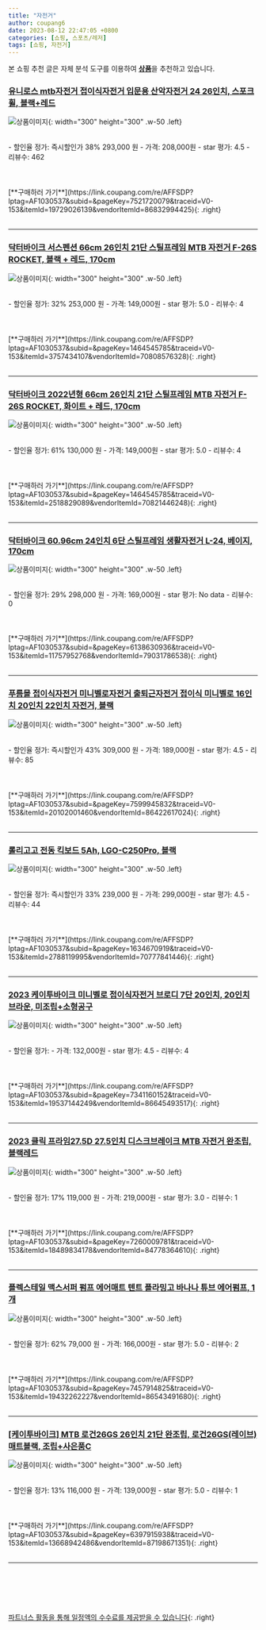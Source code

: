 ```yaml
---
title: "자전거"
author: coupang6
date: 2023-08-12 22:47:05 +0800
categories: [쇼핑, 스포츠/레저]
tags: [쇼핑, 자전거]
---
```


본 쇼핑 추천 글은 자체 분석 도구를 이용하여 [**상품**](https://link.coupang.com/a/bao1ui)을 추천하고 있습니다.

### [유니로스 mtb자전거 접이식자전거 입문용 산악자전거 24 26인치, 스포크휠, 블랙+레드](https://link.coupang.com/re/AFFSDP?lptag=AF1030537&subid=&pageKey=7521720079&traceid=V0-153&itemId=19729026139&vendorItemId=86832994425)

![상품이미지](https://thumbnail8.coupangcdn.com/thumbnails/remote/230x230ex/image/vendor_inventory/0221/b5cc3f9fba5b4365588008505ccfa589e29ee8ef1bd2d4f6c405e143d8f8.jpg){: width="300" height="300" .w-50 .left}


<br>
- 할인율 정가: 즉시할인가 38%  293,000   원
- 가격: 208,000원
- star 평가: 4.5
- 리뷰수: 462
<br>
<br>
<br>
<br>
[**구매하러 가기**](https://link.coupang.com/re/AFFSDP?lptag=AF1030537&subid=&pageKey=7521720079&traceid=V0-153&itemId=19729026139&vendorItemId=86832994425){: .right}
<br>
<br>

---

### [닥터바이크 서스펜션 66cm 26인치 21단 스틸프레임 MTB 자전거 F-26S ROCKET, 블랙 + 레드, 170cm](https://link.coupang.com/re/AFFSDP?lptag=AF1030537&subid=&pageKey=1464545785&traceid=V0-153&itemId=3757434107&vendorItemId=70808576328)

![상품이미지](https://thumbnail7.coupangcdn.com/thumbnails/remote/230x230ex/image/retail/images/2414692476193654-b692e268-7caa-486f-bbbb-7553c939b6ec.jpg){: width="300" height="300" .w-50 .left}


<br>
- 할인율 정가: 32%  253,000   원
- 가격: 149,000원
- star 평가: 5.0
- 리뷰수: 4
<br>
<br>
<br>
<br>
[**구매하러 가기**](https://link.coupang.com/re/AFFSDP?lptag=AF1030537&subid=&pageKey=1464545785&traceid=V0-153&itemId=3757434107&vendorItemId=70808576328){: .right}
<br>
<br>

---

### [닥터바이크 2022년형 66cm 26인치 21단 스틸프레임 MTB 자전거 F-26S ROCKET, 화이트 + 레드, 170cm](https://link.coupang.com/re/AFFSDP?lptag=AF1030537&subid=&pageKey=1464545785&traceid=V0-153&itemId=2518829089&vendorItemId=70821446248)

![상품이미지](https://thumbnail7.coupangcdn.com/thumbnails/remote/230x230ex/image/retail/images/5571102395533257-8d149a7e-dae2-4598-a8f1-31ef70ffc256.jpg){: width="300" height="300" .w-50 .left}


<br>
- 할인율 정가: 61%  130,000   원
- 가격: 149,000원
- star 평가: 5.0
- 리뷰수: 4
<br>
<br>
<br>
<br>
[**구매하러 가기**](https://link.coupang.com/re/AFFSDP?lptag=AF1030537&subid=&pageKey=1464545785&traceid=V0-153&itemId=2518829089&vendorItemId=70821446248){: .right}
<br>
<br>

---

### [닥터바이크 60.96cm 24인치 6단 스틸프레임 생활자전거 L-24, 베이지, 170cm](https://link.coupang.com/re/AFFSDP?lptag=AF1030537&subid=&pageKey=6138630936&traceid=V0-153&itemId=11757952768&vendorItemId=79031786538)

![상품이미지](https://thumbnail6.coupangcdn.com/thumbnails/remote/230x230ex/image/retail/images/3045961331565450-e0cb104f-0992-4cda-9518-7897c0af18dc.jpg){: width="300" height="300" .w-50 .left}


<br>
- 할인율 정가: 29%  298,000   원
- 가격: 169,000원
- star 평가: No data
- 리뷰수: 0
<br>
<br>
<br>
<br>
[**구매하러 가기**](https://link.coupang.com/re/AFFSDP?lptag=AF1030537&subid=&pageKey=6138630936&traceid=V0-153&itemId=11757952768&vendorItemId=79031786538){: .right}
<br>
<br>

---

### [푸름몰 접이식자전거 미니벨로자전거 출퇴근자전거 접이식 미니벨로 16인치 20인치 22인치 자전거, 블랙](https://link.coupang.com/re/AFFSDP?lptag=AF1030537&subid=&pageKey=7599945832&traceid=V0-153&itemId=20102001460&vendorItemId=86422617024)

![상품이미지](https://thumbnail7.coupangcdn.com/thumbnails/remote/230x230ex/image/vendor_inventory/a862/8b4f990139cf51ca7fb79b53a2126885a150b05fb2ffecdf3d2da6922dca.jpg){: width="300" height="300" .w-50 .left}


<br>
- 할인율 정가: 즉시할인가 43%  309,000   원
- 가격: 189,000원
- star 평가: 4.5
- 리뷰수: 85
<br>
<br>
<br>
<br>
[**구매하러 가기**](https://link.coupang.com/re/AFFSDP?lptag=AF1030537&subid=&pageKey=7599945832&traceid=V0-153&itemId=20102001460&vendorItemId=86422617024){: .right}
<br>
<br>

---

### [롤리고고 전동 킥보드 5Ah, LGO-C250Pro, 블랙](https://link.coupang.com/re/AFFSDP?lptag=AF1030537&subid=&pageKey=1634670919&traceid=V0-153&itemId=2788119995&vendorItemId=70777841446)

![상품이미지](https://thumbnail9.coupangcdn.com/thumbnails/remote/230x230ex/image/retail/images/2020/05/27/12/7/1fa512ef-9bd8-45b5-a648-4f349032a35f.jpg){: width="300" height="300" .w-50 .left}


<br>
- 할인율 정가: 즉시할인가 33%  239,000   원
- 가격: 299,000원
- star 평가: 4.5
- 리뷰수: 44
<br>
<br>
<br>
<br>
[**구매하러 가기**](https://link.coupang.com/re/AFFSDP?lptag=AF1030537&subid=&pageKey=1634670919&traceid=V0-153&itemId=2788119995&vendorItemId=70777841446){: .right}
<br>
<br>

---

### [2023 케이투바이크 미니벨로 접이식자전거 브로디 7단 20인치, 20인치 브라운, 미조립+소형공구](https://link.coupang.com/re/AFFSDP?lptag=AF1030537&subid=&pageKey=7341160152&traceid=V0-153&itemId=19537144249&vendorItemId=86645493517)

![상품이미지](https://thumbnail8.coupangcdn.com/thumbnails/remote/230x230ex/image/vendor_inventory/886d/afb9b806aac512e35999d4ed88f69e0398a388ce02edcac78cb131475715.jpg){: width="300" height="300" .w-50 .left}


<br>
- 할인율 정가: 
- 가격: 132,000원
- star 평가: 4.5
- 리뷰수: 4
<br>
<br>
<br>
<br>
[**구매하러 가기**](https://link.coupang.com/re/AFFSDP?lptag=AF1030537&subid=&pageKey=7341160152&traceid=V0-153&itemId=19537144249&vendorItemId=86645493517){: .right}
<br>
<br>

---

### [2023 클릭 프라임27.5D 27.5인치 디스크브레이크 MTB 자전거 완조립, 블랙레드](https://link.coupang.com/re/AFFSDP?lptag=AF1030537&subid=&pageKey=7260009781&traceid=V0-153&itemId=18489834178&vendorItemId=84778364610)

![상품이미지](https://thumbnail10.coupangcdn.com/thumbnails/remote/230x230ex/image/vendor_inventory/8331/7bb9506beff3313c56efbed18f4da81adc6c4ac494fb32caa19c9de7d1cc.jpeg){: width="300" height="300" .w-50 .left}


<br>
- 할인율 정가: 17%  119,000   원
- 가격: 219,000원
- star 평가: 3.0
- 리뷰수: 1
<br>
<br>
<br>
<br>
[**구매하러 가기**](https://link.coupang.com/re/AFFSDP?lptag=AF1030537&subid=&pageKey=7260009781&traceid=V0-153&itemId=18489834178&vendorItemId=84778364610){: .right}
<br>
<br>

---

### [플렉스테일 맥스서퍼 펌프 에어매트 텐트 플라밍고 바나나 튜브 에어펌프, 1개](https://link.coupang.com/re/AFFSDP?lptag=AF1030537&subid=&pageKey=7457914825&traceid=V0-153&itemId=19432262227&vendorItemId=86543491680)

![상품이미지](https://thumbnail9.coupangcdn.com/thumbnails/remote/230x230ex/image/vendor_inventory/523a/a425b57c3f761bb6416c44f035c98863c242f0c4d433d96c01ac1eff069c.jpg){: width="300" height="300" .w-50 .left}


<br>
- 할인율 정가: 62%  79,000   원
- 가격: 166,000원
- star 평가: 5.0
- 리뷰수: 2
<br>
<br>
<br>
<br>
[**구매하러 가기**](https://link.coupang.com/re/AFFSDP?lptag=AF1030537&subid=&pageKey=7457914825&traceid=V0-153&itemId=19432262227&vendorItemId=86543491680){: .right}
<br>
<br>

---

### [[케이투바이크] MTB 로건26GS 26인치 21단 완조립, 로건26GS(레이브) 매트블랙, 조립+사은품C](https://link.coupang.com/re/AFFSDP?lptag=AF1030537&subid=&pageKey=6397915938&traceid=V0-153&itemId=13668942486&vendorItemId=87198671351)

![상품이미지](https://thumbnail7.coupangcdn.com/thumbnails/remote/230x230ex/image/vendor_inventory/db1a/754fbf174639def9ba1eea0708e14dbbf9b54eb78bd479e614994f83719e.jpg){: width="300" height="300" .w-50 .left}


<br>
- 할인율 정가: 13%  116,000   원
- 가격: 139,000원
- star 평가: 5.0
- 리뷰수: 1
<br>
<br>
<br>
<br>
[**구매하러 가기**](https://link.coupang.com/re/AFFSDP?lptag=AF1030537&subid=&pageKey=6397915938&traceid=V0-153&itemId=13668942486&vendorItemId=87198671351){: .right}
<br>
<br>

---
<br><br><br><br><br> [파트너스 활동을 통해 일정액의 수수료를 제공받을 수 있습니다](https://link.coupang.com/a/bao1ui){: .right}